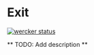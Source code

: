 Exit
====
[![wercker status](https://app.wercker.com/status/893717126f529bd652290b3a724e27ec/m "wercker status")](https://app.wercker.com/project/bykey/893717126f529bd652290b3a724e27ec)

** TODO: Add description **
